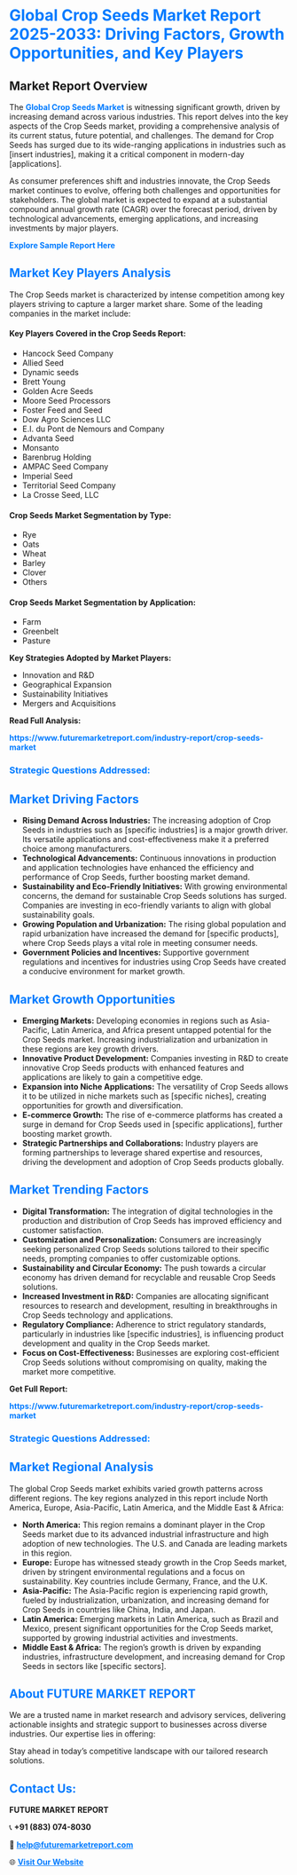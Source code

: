 <h1 style="color: #007BFF;">Global Crop Seeds Market Report 2025-2033: Driving Factors, Growth Opportunities, and Key Players</h1>

<section id="overview">
<h2>Market Report Overview</h2>
<p>The <a href="https://www.futuremarketreport.com/industry-report/crop-seeds-market" style="color: #007BFF; text-decoration: none;"><strong>Global Crop Seeds Market</strong></a> is witnessing significant growth, driven by increasing demand across various industries. This report delves into the key aspects of the Crop Seeds market, providing a comprehensive analysis of its current status, future potential, and challenges. The demand for Crop Seeds has surged due to its wide-ranging applications in industries such as [insert industries], making it a critical component in modern-day [applications].</p>
<p>As consumer preferences shift and industries innovate, the Crop Seeds market continues to evolve, offering both challenges and opportunities for stakeholders. The global market is expected to expand at a substantial compound annual growth rate (CAGR) over the forecast period, driven by technological advancements, emerging applications, and increasing investments by major players.</p>
</section>

<section id="overview">
<p><a href="https://www.futuremarketreport.com/request-sample/reportId=89005" style="color: #007BFF; text-decoration: none;"><strong>Explore Sample Report Here</strong></a></p>
</section>

<section id="key-players">
<h2 style="color: #007BFF;">Market Key Players Analysis</h2>
<p>The Crop Seeds market is characterized by intense competition among key players striving to capture a larger market share. Some of the leading companies in the market include:</p>
<h4>Key Players Covered in the Crop Seeds Report:</h4>
<ul><li>Hancock Seed Company</li><li>Allied Seed</li><li>Dynamic seeds</li><li>Brett Young</li><li>Golden Acre Seeds</li><li>Moore Seed Processors</li><li>Foster Feed and Seed</li><li>Dow Agro Sciences LLC</li><li>E.I. du Pont de Nemours and Company</li><li>Advanta Seed</li><li>Monsanto</li><li>Barenbrug Holding</li><li>AMPAC Seed Company</li><li>Imperial Seed</li><li>Territorial Seed Company</li><li>La Crosse Seed, LLC</li></ul>
<h4>Crop Seeds Market Segmentation by Type:</h4>
<ul><li>Rye</li><li>Oats</li><li>Wheat</li><li>Barley</li><li>Clover</li><li>Others</li></ul>

<h4>Crop Seeds Market Segmentation by Application:</h4>
<ul><li>Farm</li><li>Greenbelt</li><li>Pasture</li></ul>
<p><strong>Key Strategies Adopted by Market Players:</strong></p>
<ul>
<li>Innovation and R&D</li>
<li>Geographical Expansion</li>
<li>Sustainability Initiatives</li>
<li>Mergers and Acquisitions</li>
</ul>
</section>

<section>
<p><strong>Read Full Analysis: </strong></p><a href="https://www.futuremarketreport.com/industry-report/crop-seeds-market" style="color: #007BFF; text-decoration: none;"><strong>https://www.futuremarketreport.com/industry-report/crop-seeds-market</strong></a>
<h3 style="color: #007BFF;">Strategic Questions Addressed:</h3>
</section>

<section id="driving-factors">
<h2 style="color: #007BFF;">Market Driving Factors</h2>
<ul>
<li><strong>Rising Demand Across Industries:</strong> The increasing adoption of Crop Seeds in industries such as [specific industries] is a major growth driver. Its versatile applications and cost-effectiveness make it a preferred choice among manufacturers.</li>
<li><strong>Technological Advancements:</strong> Continuous innovations in production and application technologies have enhanced the efficiency and performance of Crop Seeds, further boosting market demand.</li>
<li><strong>Sustainability and Eco-Friendly Initiatives:</strong> With growing environmental concerns, the demand for sustainable Crop Seeds solutions has surged. Companies are investing in eco-friendly variants to align with global sustainability goals.</li>
<li><strong>Growing Population and Urbanization:</strong> The rising global population and rapid urbanization have increased the demand for [specific products], where Crop Seeds plays a vital role in meeting consumer needs.</li>
<li><strong>Government Policies and Incentives:</strong> Supportive government regulations and incentives for industries using Crop Seeds have created a conducive environment for market growth.</li>
</ul>
</section>

<section id="growth-opportunities">
<h2 style="color: #007BFF;">Market Growth Opportunities</h2>
<ul>
<li><strong>Emerging Markets:</strong> Developing economies in regions such as Asia-Pacific, Latin America, and Africa present untapped potential for the Crop Seeds market. Increasing industrialization and urbanization in these regions are key growth drivers.</li>
<li><strong>Innovative Product Development:</strong> Companies investing in R&D to create innovative Crop Seeds products with enhanced features and applications are likely to gain a competitive edge.</li>
<li><strong>Expansion into Niche Applications:</strong> The versatility of Crop Seeds allows it to be utilized in niche markets such as [specific niches], creating opportunities for growth and diversification.</li>
<li><strong>E-commerce Growth:</strong> The rise of e-commerce platforms has created a surge in demand for Crop Seeds used in [specific applications], further boosting market growth.</li>
<li><strong>Strategic Partnerships and Collaborations:</strong> Industry players are forming partnerships to leverage shared expertise and resources, driving the development and adoption of Crop Seeds products globally.</li>
</ul>
</section>

<section id="trending-factors">
<h2 style="color: #007BFF;">Market Trending Factors</h2>
<ul>
<li><strong>Digital Transformation:</strong> The integration of digital technologies in the production and distribution of Crop Seeds has improved efficiency and customer satisfaction.</li>
<li><strong>Customization and Personalization:</strong> Consumers are increasingly seeking personalized Crop Seeds solutions tailored to their specific needs, prompting companies to offer customizable options.</li>
<li><strong>Sustainability and Circular Economy:</strong> The push towards a circular economy has driven demand for recyclable and reusable Crop Seeds solutions.</li>
<li><strong>Increased Investment in R&D:</strong> Companies are allocating significant resources to research and development, resulting in breakthroughs in Crop Seeds technology and applications.</li>
<li><strong>Regulatory Compliance:</strong> Adherence to strict regulatory standards, particularly in industries like [specific industries], is influencing product development and quality in the Crop Seeds market.</li>
<li><strong>Focus on Cost-Effectiveness:</strong> Businesses are exploring cost-efficient Crop Seeds solutions without compromising on quality, making the market more competitive.</li>
</ul>
</section>

<section>
<p><strong>Get Full Report: </strong></p><a href="https://www.futuremarketreport.com/industry-report/crop-seeds-market" style="color: #007BFF; text-decoration: none;"><strong>https://www.futuremarketreport.com/industry-report/crop-seeds-market</strong></a>
<h3 style="color: #007BFF;">Strategic Questions Addressed:</h3>
</section>


<section id="regional-analysis">
<h2 style="color: #007BFF;">Market Regional Analysis</h2>
<p>The global Crop Seeds market exhibits varied growth patterns across different regions. The key regions analyzed in this report include North America, Europe, Asia-Pacific, Latin America, and the Middle East & Africa:</p>
<ul>
<li><strong>North America:</strong> This region remains a dominant player in the Crop Seeds market due to its advanced industrial infrastructure and high adoption of new technologies. The U.S. and Canada are leading markets in this region.</li>
<li><strong>Europe:</strong> Europe has witnessed steady growth in the Crop Seeds market, driven by stringent environmental regulations and a focus on sustainability. Key countries include Germany, France, and the U.K.</li>
<li><strong>Asia-Pacific:</strong> The Asia-Pacific region is experiencing rapid growth, fueled by industrialization, urbanization, and increasing demand for Crop Seeds in countries like China, India, and Japan.</li>
<li><strong>Latin America:</strong> Emerging markets in Latin America, such as Brazil and Mexico, present significant opportunities for the Crop Seeds market, supported by growing industrial activities and investments.</li>
<li><strong>Middle East & Africa:</strong> The region’s growth is driven by expanding industries, infrastructure development, and increasing demand for Crop Seeds in sectors like [specific sectors].</li>
</ul>
</section>

<footer>
<h2 style="color: #007BFF;">About FUTURE MARKET REPORT</h2>
<p>We are a trusted name in market research and advisory services, delivering actionable insights and strategic support to businesses across diverse industries. Our expertise lies in offering:</p>

<p>Stay ahead in today’s competitive landscape with our tailored research solutions.</p>

<h2 style="color: #007BFF;">Contact Us:</h2>
<p><strong>FUTURE MARKET REPORT</strong></p>
<p>📞 <strong>+91 (883) 074-8030</strong></p>
<p>📧 <strong><a href="mailto:help@futuremarketreport.com" style="color: #007BFF;">help@futuremarketreport.com</a></strong></p>
<p>🌐 <strong><a href="https://www.futuremarketreport.com/" style="color: #007BFF;">Visit Our Website</a></strong></p>
</footer>